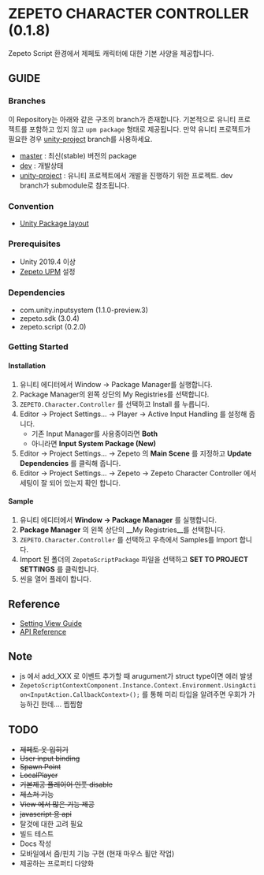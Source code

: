 # ZEPETO CHARACTER CONTROLLER (0.1.8)

Zepeto Script 환경에서 제페토 캐릭터에 대한 기본 사양을 제공합니다.

## GUIDE

### Branches
이 Repository는 아래와 같은 구조의 branch가 존재합니다. 기본적으로 유니티 프로젝트를 포함하고 있지 않고 `upm package` 형태로 제공됩니다. 만약 유니티 프로젝트가 필요한 경우 [unity-project](../../tree/unity-project) branch를 사용하세요.

- [master](../../tree/master) : 최신(stable) 버전의 package
- [dev](../../tree/dev) : 개발상태
- [unity-project](../../tree/unity-project) : 유니티 프로젝트에서 개발을 진행하기 위한 프로젝트. dev branch가 submodule로 참조됩니다.

### Convention
* [Unity Package layout](https://docs.unity3d.com/Manual/cus-layout.html)

### Prerequisites
* Unity 2019.4 이상
* [Zepeto UPM](https://oss.navercorp.com/zepeto/zepeto-upm) 설정

### Dependencies
* com.unity.inputsystem (1.1.0-preview.3)
* zepeto.sdk (3.0.4)
* zepeto.script (0.2.0)

### Getting Started

#### Installation

1. 유니티 에디터에서 Window -> Package Manager를 실행합니다.
2. Package Manager의 왼쪽 상단의 My Registries를 선택합니다.
3. `ZEPETO.Character.Controller` 를 선택하고 Install 를 누릅니다.
4. Editor -> Project Settings... -> Player -> Active Input Handling 를 설정해 줍니다.
    * 기존 Input Manager를 사용중이라면 __Both__
    * 아니라면 __Input System Package (New)__
5. Editor -> Project Settings... -> Zepeto 의 __Main Scene__ 를 지정하고 __Update Dependencies__ 를 클릭해 줍니다.
6. Editor -> Project Settings... -> Zepeto -> Zepeto Character Controller 에서 세팅이 잘 되어 있는지 확인 합니다.

#### Sample

1. 유니티 에디터에서 __Window -> Package Manager__ 를 실행합니다.
2. __Package Manager__ 의 왼쪽 상단의 __My Registries__를 선택합니다.
3. `ZEPETO.Character.Controller` 를 선택하고 우측에서 Samples를 Import 합니다.
4. Import 된 폴더의 `ZepetoScriptPackage` 파일을 선택하고 __SET TO PROJECT SETTINGS__ 를 클릭합니다.
4. 씬을 열어 플레이 합니다.

## Reference

* [Setting View Guide](Documentation~/SettingViewGuide/Guide.md)
* [API Reference](./Documentation~/APIReference/APIReference.md)

## Note

- js 에서 add_XXX 로 이벤트 추가할 때 arugument가 struct type이면 에러 발생
- `ZepetoScriptContextComponent.Instance.Context.Environment.UsingAction<InputAction.CallbackContext>();` 를 통해 미리 타입을 알려주면 우회가 가능하긴 한데.... 찝찝함

## TODO
- ~~제페토 옷 입히기~~
- ~~User input binding~~
- ~~Spawn Point~~
- ~~LocalPlayer~~
- ~~기본제공 플레이어 인풋 disable~~
- ~~제스쳐 기능~~
- ~~View 에서 많은 기능 제공~~
- ~~javascript 용 api~~
- 탈것에 대한 고려 필요
- 빌드 테스트
- Docs 작성
- 모바일에서 줌/핀치 기능 구현 (현재 마우스 휠만 작업)
- 제공하는 프로퍼티 다양화

